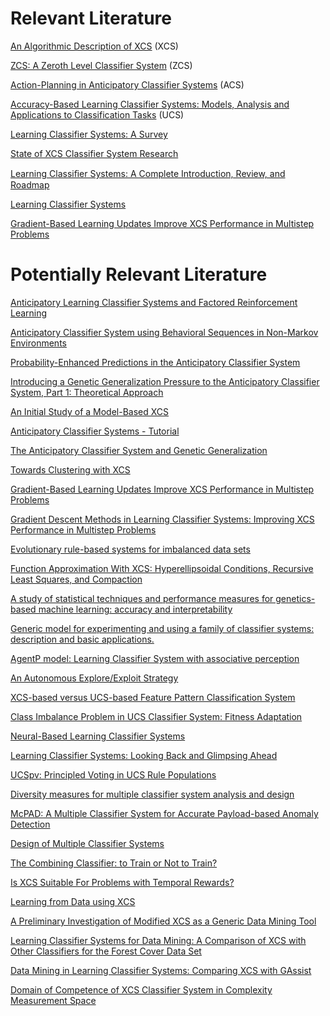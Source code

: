 Relevant Literature
===================

[An Algorithmic Description of XCS](http://citeseerx.ist.psu.edu/viewdoc/download?doi=10.1.1.30.1999&rep=rep1&type=pdf) (XCS)

[ZCS: A Zeroth Level Classifier System](http://citeseerx.ist.psu.edu/viewdoc/download?doi=10.1.1.363.798&rep=rep1&type=pdf) (ZCS)

[Action-Planning in Anticipatory Classifier Systems](http://citeseerx.ist.psu.edu/viewdoc/download?doi=10.1.1.33.7788&rep=rep1&type=pdf) (ACS)

[Accuracy-Based Learning Classifier Systems: Models, Analysis and Applications to Classification Tasks](http://sci2s.ugr.es/keel/pdf/algorithm/articulo/bernado03accuracy.pdf) (UCS)

[Learning Classifier Systems: A Survey](http://citeseerx.ist.psu.edu/viewdoc/download?doi=10.1.1.73.8811&rep=rep1&type=pdf)

[State of XCS Classifier System Research](http://citeseerx.ist.psu.edu/viewdoc/download?doi=10.1.1.54.1204&rep=rep1&type=pdf)

[Learning Classiﬁer Systems: A Complete Introduction, Review, and Roadmap](http://downloads.hindawi.com/archive/2009/736398.pdf)

[Learning Classifier Systems](http://www.victormontielargaiz.net/Projects/EvolutionaryComputing/Learning_Classifier_Systems.pdf)

[Gradient-Based Learning Updates Improve XCS Performance in Multistep Problems](http://www.researchgate.net/profile/Martin_Butz/publication/220743089_Gradient-Based_Learning_Updates_Improve_XCS_Performance_in_Multistep_Problems/links/5433fc5c0cf2dc341daf2a62.pdf)




	
Potentially Relevant Literature
===============================
	
[Anticipatory Learning Classifier Systems and Factored Reinforcement Learning](http://www.isir.upmc.fr/files/abials_olga.pdf)

[Anticipatory Classifier System using Behavioral Sequences in Non-Markov Environments](http://www.math-info.univ-paris5.fr/~metivier/publications/Metivier_Lattaud_IWLCS2002.pdf)

[Probability-Enhanced Predictions in the Anticipatory Classifier System](http://citeseerx.ist.psu.edu/viewdoc/download?doi=10.1.1.33.9751&rep=rep1&type=pdf)

[Introducing a Genetic Generalization Pressure to the Anticipatory Classifier System, Part 1: Theoretical Approach](http://citeseerx.ist.psu.edu/viewdoc/download?doi=10.1.1.30.4145&rep=rep1&type=pdf)

[An Initial Study of a Model-Based XCS](http://www.psychologie.uni-wuerzburg.de/IWLCS/abstracts/IWLCS04-Kovacs_Yang.pdf)

[Anticipatory Classifier Systems - Tutorial](http://www.psychologie.uni-wuerzburg.de/stolzmann/ACS-tutorial/ACS-tutorial.pdf)

[The Anticipatory Classifier System and Genetic Generalization](http://citeseerx.ist.psu.edu/viewdoc/download?doi=10.1.1.32.9525&rep=rep1&type=pdf)

[Towards Clustering with XCS](http://citeseerx.ist.psu.edu/viewdoc/download?doi=10.1.1.332.4931&rep=rep1&type=pdf)

[Gradient-Based Learning Updates Improve XCS Performance in Multistep Problems](http://citeseerx.ist.psu.edu/viewdoc/download?doi=10.1.1.453.9516&rep=rep1&type=pdf)

[Gradient Descent Methods in Learning Classifier Systems: Improving XCS Performance in Multistep Problems](http://www.cse.unr.edu/~syco/papers/xcs/XCSMultistep_Butz.pdf)

[Evolutionary rule-based systems for imbalanced data sets](http://citeseerx.ist.psu.edu/viewdoc/download?doi=10.1.1.465.6924&rep=rep1&type=pdf)

[Function Approximation With XCS: Hyperellipsoidal Conditions, Recursive Least Squares, and Compaction](http://www.researchgate.net/profile/Pier_Luca_Lanzi/publication/220381111_Function_Approximation_With_XCS_Hyperellipsoidal_Conditions_Recursive_Least_Squares_and_Compaction/links/00b7d52a970298be3a000000.pdf)

[A study of statistical techniques and performance measures for genetics-based machine learning: accuracy and interpretability](http://sci2s.ugr.es/keel/pdf/keel/articulo/2009-Garcia-SOCO.pdf)

[Generic model for experimenting and using a family of classifier systems: description and basic applications.](https://hal.archives-ouvertes.fr/hal-00610869/document)

[AgentP model: Learning Classifier System with associative perception](http://citeseerx.ist.psu.edu/viewdoc/download?doi=10.1.1.96.4665&rep=rep1&type=pdf)

[An Autonomous Explore/Exploit Strategy](http://www.cs.bham.ac.uk/~wbl/biblio/gecco2005wks/papers/0103.pdf)

[XCS-based versus UCS-based Feature Pattern Classification System](https://www.lri.fr/~hansen/proceedings/2012/GECCO/proceedings/p839.pdf)

[Class Imbalance Problem in UCS Classifier System: Fitness Adaptation](http://sci2s.ugr.es/keel/pdf/keel/congreso/OrriolsCECImbalanceUCS.pdf)

[Neural-Based Learning Classifier Systems](http://citeseerx.ist.psu.edu/viewdoc/download?doi=10.1.1.148.2629&rep=rep1&type=pdf)

[Learning Classifier Systems: Looking Back and Glimpsing Ahead](http://www.cs.nott.ac.uk/~jqb/publications/LCS-Looking-Glimsing.pdf)

[UCSpv: Principled Voting in UCS Rule Populations](http://citeseerx.ist.psu.edu/viewdoc/download?doi=10.1.1.103.6956&rep=rep1&type=pdf)

[Diversity measures for multiple classifier system analysis and design](http://isiarticles.com/bundles/Article/pre/pdf/27961.pdf)

[McPAD: A Multiple Classifier System for Accurate Payload-based Anomaly Detection](https://215a1886-a-62cb3a1a-s-sites.googlegroups.com/site/robertoperdisci/publications/publication-files/McPAD-revision1.pdf?attachauth=ANoY7crGw1pL7B2Fg5AJzXWOXf99g98WqTQC1yItLI4Pesaes9tBgo4MshdnITNrX0ilBzl7CBoArObiSNj3IfNfryCnNm32NhRhFdYG2qSR_nBcyJMWZHg6xdeXBt4_DRlkRgyKLDT1euMJMm0Z9pExyB5mMHnjMVGD0rPoSSjBHa_JvjBvduMA9LZbHte8FlT3Y_jQs5YSu-N_YBxPycMsYNi2ZxtynqrYLIjydBGvxKDQVWEmu5KfrlOVr-wNV_Reprx00jV0QoAGQXlv1VD9Fui5UBWn7A%3D%3D&attredirects=0)

[Design of Multiple Classifier Systems](http://citeseerx.ist.psu.edu/viewdoc/download?doi=10.1.1.17.5389&rep=rep1&type=pdf)

[The Combining Classifier: to Train or Not to Train?](http://citeseerx.ist.psu.edu/viewdoc/download?doi=10.1.1.19.2114&rep=rep1&type=pdf)

[Is XCS Suitable For Problems with Temporal Rewards?](http://citeseerx.ist.psu.edu/viewdoc/download?doi=10.1.1.85.8623&rep=rep1&type=pdf)

[Learning from Data using XCS](http://www.nt.ntnu.no/users/skoge/prost/proceedings/ifac2008/data/papers/1801.pdf)

[A Preliminary Investigation of Modified XCS as a Generic Data Mining Tool](http://link.springer.com/chapter/10.1007%2F3-540-48104-4_9)

[Learning Classifier Systems for Data Mining: A Comparison of XCS with Other Classifiers for the Forest Cover Data Set](http://heather.cs.ucdavis.edu/~matloff/132/Data/ForestCover/BagnallXCS.pdf)

[Data Mining in Learning Classifier Systems: Comparing XCS with GAssist](http://homepages.cs.ncl.ac.uk/jaume.bacardit/publications/bacardit07data.pdf)

[Domain of Competence of XCS Classifier System in Complexity Measurement Space](http://ect.bell-labs.com/who/tkh/publications/papers/xcs.pdf)

